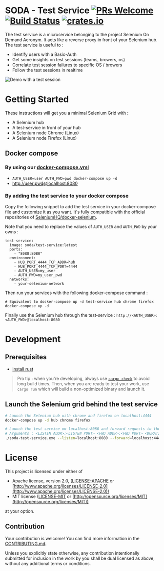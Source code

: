 # SODA - Test Service [![PRs Welcome](https://img.shields.io/badge/PRs-welcome-brightgreen.svg?style=flat)](http://makeapullrequest.com) [![Build Status](https://travis-ci.org/voyages-sncf-technologies/soda-test-service.svg?branch=master)](https://travis-ci.org/voyages-sncf-technologies/soda-test-service) [![crates.io](https://meritbadge.herokuapp.com/soda-test-service)](https://crates.io/crates/soda-test-service)

The test service is a microservice belonging to the project Selenium On Demand Acronym. It acts like a reverse proxy in front of your Selenium hub. The test service is useful to :

- Identify users with a Basic-Auth
- Get some insights on test sessions (teams, browers, os)
- Correlate test session failures to specific OS / browers
- Follow the test sessions in realtime

![Demo with a test session](doc/img/session-logs.gif)

# Getting Started

These instructions will get you a minimal Selenium Grid with :

- A Selenium hub
- A test-service in front of your hub
- A Selenium node Chrome (Linux)
- A Selenium node Firefox (Linux)

## Docker compose

### By using our [docker-compose.yml](docker-compose.yml)

- `AUTH_USER=user AUTH_PWD=pwd docker-compose up -d`
- [http://user:pwd@localhost:8080](http://user:pwd@localhost:8080)

### By adding the test service to your docker compose

Copy the following snippet to add the test service in your docker-compose file and customize it as you want. It's fully compatible with the official repositories of [SeleniumHQ/docker-selenium](https://github.com/SeleniumHQ/docker-selenium).

Note that you need to replace the values of `AUTH_USER` and `AUTH_PWD` by your owns :

```
test-service:
  image: soda/test-service:latest
  ports:
    - "8080:8080"
  environment:
    - HUB_PORT_4444_TCP_ADDR=hub
    - HUB_PORT_4444_TCP_PORT=4444
    - AUTH_USER=my_user
    - AUTH_PWD=my_user_pwd
  networks:
    - your-selenium-network
```

Then run your services with the following docker-compose command :

```
# Equivalent to docker-compose up -d test-service hub chrome firefox
docker-compose up -d
```

Finally use the Selenium hub through the test-service : `http://<AUTH_USER>:<AUTH_PWD>@localhost:8080`

# Development

## Prerequisites

- [Install rust](https://www.rust-lang.org/tools/install)

> Pro tip : when you're developing, always use [`cargo check`](https://rust-lang-nursery.github.io/edition-guide/rust-2018/cargo-and-crates-io/cargo-check-for-faster-checking.html) to avoid long build times.
> Then, when you are ready to test your work, use `cargo run` which will build a non-optimized binary and launch it.

## Launch the Selenium grid behind the test service

```bash
# Launch the Selenium hub with chrome and firefox on localhost:4444
docker-compose up -d hub chrome firefox

# Launch the test service on localhost:8080 and forward requests to the hub, a default client timeout is set to 60s
# Arguments : <LISTEN ADDR>:<LISTEN PORT> <FWD ADDR>:<FWD PORT> <DURATION_IN_SECS>
./soda-test-service.exe --listen=localhost:8080 --forward=localhost:4444 --timeout=300
```

# License

This project is licensed under either of

- Apache license, version 2.0, ([LICENSE-APACHE](LICENSE-APACHE) or [http://www.apache.org/licenses/LICENSE-2.0](http://www.apache.org/licenses/LICENSE-2.0))
- MIT license ([LICENSE-MIT](LICENSE-MIT) or [http://opensource.org/licenses/MIT](http://opensource.org/licenses/MIT))

at your option.

## Contribution

Your contribution is welcome! You can find more information in the [CONTRIBUTING.md](CONTRIBUTING.md).

Unless you explicitly state otherwise, any contribution intentionally submitted for inclusion in the work by you shall be dual licensed as above, without any additional terms or conditions.
